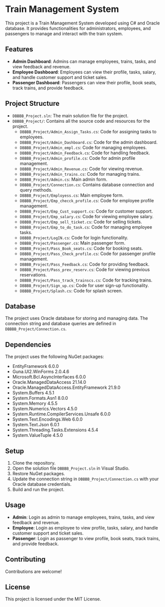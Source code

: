 # Train Management System

This project is a Train Management System developed using C# and Oracle database. It provides functionalities for administrators, employees, and passengers to manage and interact with the train system.

## Features

* **Admin Dashboard**: Admins can manage employees, trains, tasks, and view feedback and revenue.
* **Employee Dashboard**: Employees can view their profile, tasks, salary, and handle customer support and ticket sales.
* **Passenger Dashboard**: Passengers can view their profile, book seats, track trains, and provide feedback.

## Project Structure

* `DBBBB_Project.sln`: The main solution file for the project.
* `DBBBB_Project/`: Contains all the source code and resources for the project.
  * `DBBBB_Project/Admin_Assign_Tasks.cs`: Code for assigning tasks to employees.
  * `DBBBB_Project/Admin_Dashboard.cs`: Code for the admin dashboard.
  * `DBBBB_Project/Admin_empl.cs`: Code for managing employees.
  * `DBBBB_Project/Admin_Feedback.cs`: Code for handling feedback.
  * `DBBBB_Project/Admin_profile.cs`: Code for admin profile management.
  * `DBBBB_Project/Admin_Revenue.cs`: Code for viewing revenue.
  * `DBBBB_Project/Admin_trains.cs`: Code for managing trains.
  * `DBBBB_Project/Admin.cs`: Main admin form.
  * `DBBBB_Project/Connection.cs`: Contains database connection and query methods.
  * `DBBBB_Project/Employess.cs`: Main employee form.
  * `DBBBB_Project/Emp_checck_profile.cs`: Code for employee profile management.
  * `DBBBB_Project/Emp_Cust_support.cs`: Code for customer support.
  * `DBBBB_Project/Emp_salary.cs`: Code for viewing employee salary.
  * `DBBBB_Project/Emp_sell_ticket.cs`: Code for selling tickets.
  * `DBBBB_Project/Emp_to_do_task.cs`: Code for managing employee tasks.
  * `DBBBB_Project/LogIN.cs`: Code for login functionality.
  * `DBBBB_Project/Passenger.cs`: Main passenger form.
  * `DBBBB_Project/Pass_Book_seats.cs`: Code for booking seats.
  * `DBBBB_Project/Pass_Check_profile.cs`: Code for passenger profile management.
  * `DBBBB_Project/Pass_Feedback.cs`: Code for providing feedback.
  * `DBBBB_Project/Pass_prev_reserv.cs`: Code for viewing previous reservations.
  * `DBBBB_Project/Pass_track_trainscs.cs`: Code for tracking trains.
  * `DBBBB_Project/Sign_up.cs`: Code for user sign-up functionality.
  * `DBBBB_Project/Splash.cs`: Code for splash screen.

## Database

The project uses Oracle database for storing and managing data. The connection string and database queries are defined in `DBBBB_Project/Connection.cs`.

## Dependencies

The project uses the following NuGet packages:
* EntityFramework 6.0.0
* Guna.UI2.WinForms 2.0.4.6
* Microsoft.Bcl.AsyncInterfaces 6.0.0
* Oracle.ManagedDataAccess 21.14.0
* Oracle.ManagedDataAccess.EntityFramework 21.9.0
* System.Buffers 4.5.1
* System.Formats.Asn1 8.0.0
* System.Memory 4.5.5
* System.Numerics.Vectors 4.5.0
* System.Runtime.CompilerServices.Unsafe 6.0.0
* System.Text.Encodings.Web 6.0.0
* System.Text.Json 6.0.1
* System.Threading.Tasks.Extensions 4.5.4
* System.ValueTuple 4.5.0

## Setup

1. Clone the repository.
2. Open the solution file `DBBBB_Project.sln` in Visual Studio.
3. Restore NuGet packages.
4. Update the connection string in `DBBBB_Project/Connection.cs` with your Oracle database credentials.
5. Build and run the project.

## Usage

* **Admin**: Login as admin to manage employees, trains, tasks, and view feedback and revenue.
* **Employee**: Login as employee to view profile, tasks, salary, and handle customer support and ticket sales.
* **Passenger**: Login as passenger to view profile, book seats, track trains, and provide feedback.

## Contributing

Contributions are welcome!

## License

This project is licensed under the MIT License.
